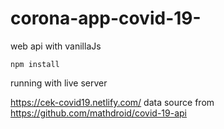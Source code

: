 # corona-app-covid-19-

web api with vanillaJs

`npm install`

running with live server 

https://cek-covid19.netlify.com/
data source from https://github.com/mathdroid/covid-19-api

